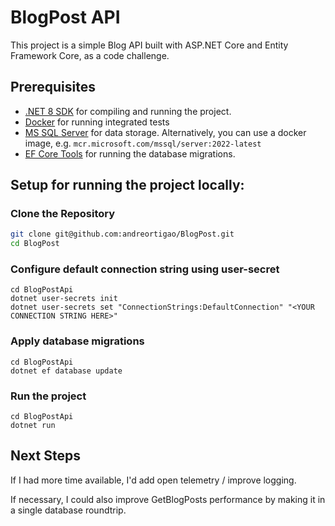 # BlogPost API
This project is a simple Blog API built with ASP.NET Core and Entity Framework Core, as a code challenge.

## Prerequisites

- [.NET 8 SDK](https://dotnet.microsoft.com/download/dotnet/8.0) for compiling and running the project.
- [Docker](https://www.docker.com/get-started) for running integrated tests
- [MS SQL Server](https://www.microsoft.com/en-us/sql-server/sql-server-downloads) for data storage. Alternatively, you can use a docker image, e.g. `mcr.microsoft.com/mssql/server:2022-latest`
- [EF Core Tools](https://learn.microsoft.com/en-us/ef/core/cli/dotnet) for running the database migrations.

## Setup for running the project locally:

### Clone the Repository

```bash
git clone git@github.com:andreortigao/BlogPost.git
cd BlogPost
```

### Configure default connection string using user-secret

```
cd BlogPostApi
dotnet user-secrets init
dotnet user-secrets set "ConnectionStrings:DefaultConnection" "<YOUR CONNECTION STRING HERE>"
```

### Apply database migrations

```
cd BlogPostApi
dotnet ef database update
```

### Run the project 

```
cd BlogPostApi
dotnet run
```

## Next Steps

If I had more time available, I'd add open telemetry / improve logging. 

If necessary, I could also improve GetBlogPosts performance by making it in a single database roundtrip.